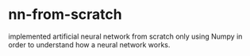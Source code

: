 # nn-from-scratch

implemented artificial neural network from scratch only using Numpy in order to understand how a neural network works.
